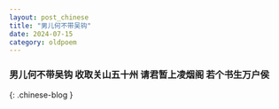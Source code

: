 ```yaml
---
layout: post_chinese
title: "男儿何不带吴钩"
date: 2024-07-15
category: oldpoem
---
```


### 男儿何不带吴钩 收取关山五十州 请君暂上凌烟阁 若个书生万户侯
{: .chinese-blog }
